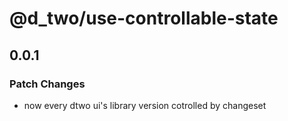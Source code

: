 # @d_two/use-controllable-state

## 0.0.1

### Patch Changes

- now every dtwo ui's library version cotrolled by changeset
